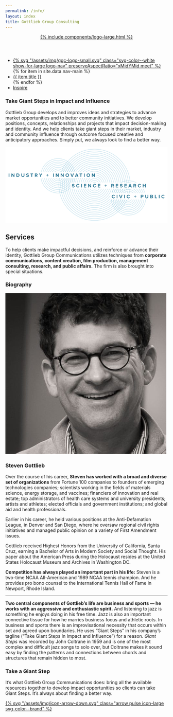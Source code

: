 ```yaml
---
permalink: /info/
layout: index
title: Gottlieb Group Consulting
---
```

<header class="container-brand container-vignette fixed ">
<a id="top"></a>
  <div class="grid-container">
    <div class="grid-x grid-margin-x align-middle section-block-secondary">
      <div class="cell small-12 text-center">
        <a href="/" class="link-plain" title="GGC Home">
            {% include components/logo-large.html %}
        </a>
        <!-- <div class="div text-center show-for-large">
          <a href="#intro" class="icon-next" title="Take a Giant Step" data-smooth-scroll="data-smooth-scroll" data-offset="-40" data-animation-easing="swing">
        	{% svg "/assets/img/icon-arrow-down.svg" class="arrow pulse icon-xlarge svg-color--white"  preserveAspectRatio="xMidYMid meet" %}
          </a>
        </div>   -->
      </div>
    </div>
  </div>
</header>

<nav class="section-nav show-for-medium" data-sticky-container="data-sticky-container">
  <ul class="menu container-brand drop align-center transition" data-sticky="data-sticky" data-options="marginTop:0;" data-top-anchor="intro">
    <li>
      <a class="nav-item nav-logo" href="/" title="main">{% svg "/assets/img/ggc-logo-small.svg" class="svg-color--white show-for-large logo-nav"  preserveAspectRatio="xMidYMid meet" %}</a>
    </li>
  	{% for item in site.data.nav-main %}
      <li data-smooth-scroll="data-smooth-scroll" data-offset="50" data-animation-easing="swing"><a class="nav-item" href="#{{ item.url }}" title="{{ item.title }}">{{ item.title }}</a></li>
    {% endfor %}
    <li>
      <a class="nav-item" href="/inspire" title="Inspire">Inspire</a>
    </li>
  </ul>
</nav>
<div class="container-white">
<section class="section-pad" id="intro">
  <div class="grid-container">
    <div class="grid-x grid-margin-x align-center">
      <div class="cell small-12 medium-3 large-3 text-right-on-medium">
        <h3 class="headline-2 text-light">Take <span class="text-bold">Giant Steps</span> in Impact and Influence</h3>
      </div>
      <div class="cell small-12 medium-9 large-6">
        <p>Gottlieb Group develops and improves ideas and strategies to advance market opportunities and to better community initiatives. We develop positions, concepts, relationships and projects that impact decision-making and identity. And we help clients take giant steps in their market, industry and community influence through outcome focused creative and anticipatory approaches. Simply put, we always look to find a better way.</p>
      </div>
    </div>
  </div>
</section>
<aside id="services" class="grid-container">
  <div class="grid-x align-center">
    <div class="cell small-12 medium-10 large-8 xlarge-6 text-center">
      <img src="/assets/img/ggc-art-rings.svg" class="" alt="Industry + Innovation | Science + Research | Civi + Public"/>
    </div>  
  </div>
</aside>
<section class="section-pad">
  <div class="grid-container">
    <div class="grid-x grid-margin-x align-center">
      <div class="cell small-12 medium-3 large-3 text-right-on-medium">
        <h2 class="headline-4">Services</h2>
      </div>
      <div class="cell small-12 medium-9 large-6">
        <p>To help clients make impactful decisions, and reinforce or advance their identity, Gottlieb Group Communications utilizes techniques from <strong>corporate communications, content creation, film production, management consulting, research, and public affairs.</strong> The firm is also brought into special situations.</p>
      </div>
    </div>
  </div>
</section>
<section class="section-pad" id="bio">
  <div class="grid-container">
    <div class="grid-x grid-margin-x align-center">
      <div class="cell small-12 medium-3 large-3 text-right-on-medium">
        <h3 class="headline-4">Biography</h3>
      </div>
      <div class="cell small-12 medium-9 large-6">
        <aside class="person-vertical float-right">
          <img class="avatar avatar-large float-right" src="/assets/img/steven-gottlieb-portrait-2018-tighter-crop.jpg" alt="Steven Gottlieb">
          <h3 class="person-label">Steven Gottlieb</h3>
        </aside>
        <p>Over the course of his career, <strong>Steven has worked with a broad and diverse set of organizations</strong> from Fortune 100 companies to founders of emerging technologies companies; scientists working in the fields of materials science, energy storage, and vaccines; financiers of innovation and real estate; top administrators of health care systems and university presidents; artists and athletes; elected officials and government institutions; and global aid and health professionals.</p>
        <p>Earlier in his career, he held various positions at the Anti-Defamation League, in Denver and San Diego, where he oversaw regional civil rights initiatives and managed public opinion on a variety of First Amendment issues.</p>
        <p>Gottlieb received Highest Honors from the University of California, Santa Cruz, earning a Bachelor of Arts in Modern Society and Social Thought. His paper about the American Press during the Holocaust resides at the United States Holocaust Museum and Archives in Washington DC.</p>
        <p><strong>Competition has always played an important part in his life:</strong> Steven is a two-time NCAA All-American and 1989 NCAA tennis champion. And he provides pro bono counsel to the International Tennis Hall of Fame in Newport, Rhode Island.</p>
        <hr class="divider-body">
        <p><strong>Two central components of Gottlieb’s life are business and sports &mdash; he works with an aggressive and enthusiastic spirit.</strong> And listening to jazz is something he enjoys doing in his free time. Jazz is also an important connective tissue for how he marries business focus and athletic roots. In business and sports there is an improvisational necessity that occurs within set and agreed upon boundaries. He uses “Giant Steps” in his company’s tagline (“Take Giant Steps In Impact and Influence”) for a reason. <em>Giant Steps</em> was recorded by John Coltrane in 1959 and is one of the most complex and difficult jazz songs to solo over, but Coltrane makes it sound easy by finding the patterns and connections between chords and structures that remain hidden to most.</p>
      </div>
    </div>
  </div>
</section>
<section class="section-pad" id="step">
  <div class="grid-container">
    <div class="grid-x grid-margin-x align-center">
      <div class="cell small-12 medium-3 large-3 text-right-on-medium">
        <h3 class="text-callout">Take a Giant Step</h3>
      </div>
      <div class="cell small-12 medium-9 large-6">
        <p class="text-sans text-larger group">It’s what Gottlieb Group Communications does: bring all the available resources together to develop impact opportunities so clients can take Giant Steps. It’s always about finding a better way.</p>
        <p>
          <a href="#contact" class="icon-next" title="Take a Giant Step" data-smooth-scroll="data-smooth-scroll" data-offset="" data-animation-easing="swing">
            {% svg "/assets/img/icon-arrow-down.svg" class="arrow pulse icon-large svg-color--brand" %}
          </a>
        </p>
      </div>
    </div>
  </div>
</section>
